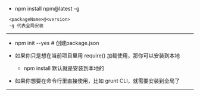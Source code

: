 - npm install npm@latest -g
```
 <packageName>@<version>
 -g 代表全局安装
```

----

- npm init --yes # 创建package.json

- 如果你只是想在当前项目里用 require() 加载使用，那你可以安装到本地 
  - npm install 默认就是安装到本地的
  
- 如果你想要在命令行里直接使用，比如 grunt CLI，就需要安装到全局了

----
 

